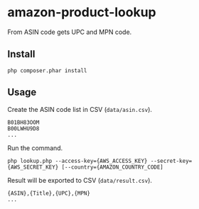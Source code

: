 # amazon-product-lookup

From ASIN code gets UPC and MPN code.

## Install

```
php composer.phar install
```

## Usage

Create the ASIN code list in CSV (`data/asin.csv`).

```
B01BH83OOM
B00LWHU9D8
...
```

Run the command.

```
php lookup.php --access-key={AWS_ACCESS_KEY} --secret-key={AWS_SECRET_KEY} [--country={AMAZON_COUNTRY_CODE]
```

Result will be exported to CSV (`data/result.csv`).

```
{ASIN},{Title},{UPC},{MPN}
...
```
